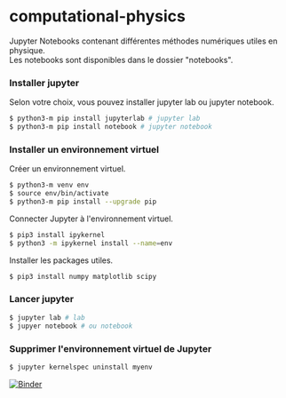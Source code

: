 # computational-physics
Jupyter Notebooks contenant différentes méthodes numériques utiles en physique.    
Les notebooks sont disponibles dans le dossier "notebooks".

### Installer jupyter 
Selon votre choix, vous pouvez installer jupyter lab ou jupyter notebook.
```bash
$ python3-m pip install jupyterlab # jupyter lab
$ python3-m pip install notebook # jupyter notebook
```

### Installer un environnement virtuel
Créer un environnement virtuel.
```bash
$ python3-m venv env
$ source env/bin/activate
$ python3-m pip install --upgrade pip
```

Connecter Jupyter à l'environnement virtuel.
```bash
$ pip3 install ipykernel
$ python3 -m ipykernel install --name=env
```

Installer les packages utiles.
```bash
$ pip3 install numpy matplotlib scipy
```

### Lancer jupyter
```bash
$ jupyter lab # lab
$ jupyer notebook # ou notebook
```

### Supprimer l'environnement virtuel de Jupyter
```bash
$ jupyter kernelspec uninstall myenv
```


[![Binder](https://mybinder.org/badge_logo.svg)](https://mybinder.org/v2/gh/Mathieu-R/computational-physics/HEAD)